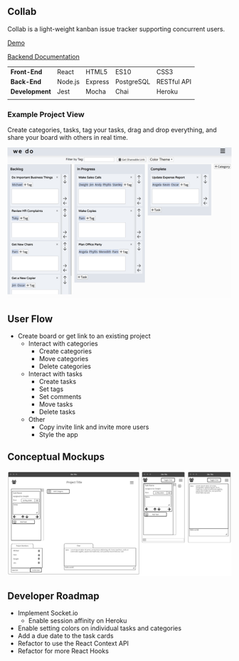 ## Collab

Collab is a light-weight kanban issue tracker supporting concurrent users.

[Demo](https://wedo.now.sh/)

[Backend Documentation](https://github.com/pmnord/todo-management-react-capstone-server)

|                 |         |         |            |             |
| --------------- | ------- | ------- | ---------- | ----------- |
| **Front-End**   | React   | HTML5   | ES10       | CSS3        |
| **Back-End**    | Node.js | Express | PostgreSQL | RESTful API |
| **Development** | Jest    | Mocha   | Chai       | Heroku      | Vercel |
|                 |         |         |            |             |

### Example Project View

Create categories, tasks, tag your tasks, drag and drop everything, and share your board with others in real time.

![Application View](./resources/screenshot1.png)

## User Flow

- Create board or get link to an existing project
  - Interact with categories
    - Create categories
    - Move categories
    - Delete categories
  - Interact with tasks
    - Create tasks
    - Set tags
    - Set comments
    - Move tasks
    - Delete tasks
  - Other
    - Copy invite link and invite more users
    - Style the app

## Conceptual Mockups

![Desktop Wireframe](./resources/cap3wireframes.png)

## Developer Roadmap

- Implement Socket.io
  - Enable session affinity on Heroku
- Enable setting colors on individual tasks and categories
- Add a due date to the task cards
- Refactor to use the React Context API
- Refactor for more React Hooks
